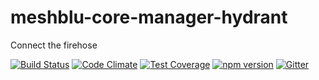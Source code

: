 # meshblu-core-manager-hydrant
Connect the firehose

[![Build Status](https://travis-ci.org/octoblu/meshblu-core-manager-hydrant.svg?branch=master)](https://travis-ci.org/octoblu/meshblu-core-manager-hydrant)
[![Code Climate](https://codeclimate.com/github/octoblu/meshblu-core-manager-hydrant/badges/gpa.svg)](https://codeclimate.com/github/octoblu/meshblu-core-manager-hydrant)
[![Test Coverage](https://codeclimate.com/github/octoblu/meshblu-core-manager-hydrant/badges/coverage.svg)](https://codeclimate.com/github/octoblu/meshblu-core-manager-hydrant)
[![npm version](https://badge.fury.io/js/meshblu-core-manager-hydrant.svg)](http://badge.fury.io/js/meshblu-core-manager-hydrant)
[![Gitter](https://badges.gitter.im/octoblu/help.svg)](https://gitter.im/octoblu/help)
